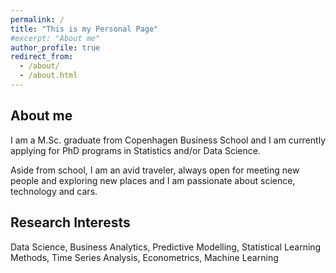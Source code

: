 ```yaml
---
permalink: /
title: "This is my Personal Page"
#excerpt: "About me"
author_profile: true
redirect_from: 
  - /about/
  - /about.html
---
```




About me
------
I am a M.Sc. graduate from Copenhagen Business School and I am currently applying for PhD programs in Statistics and/or Data Science. 

Aside from school, I am an avid traveler, always open for meeting new people and exploring new places and I am passionate about science, technology and cars.


Research Interests
------
Data Science, Business Analytics, Predictive Modelling, Statistical Learning
Methods, Time Series Analysis, Econometrics, Machine Learning
